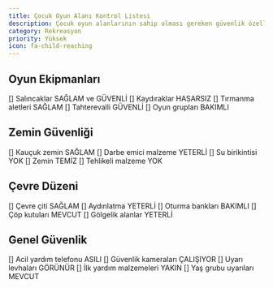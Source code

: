 ```yaml
---
title: Çocuk Oyun Alanı Kontrol Listesi
description: Çocuk oyun alanlarının sahip olması gereken güvenlik özellikleri
category: Rekreasyon
priority: Yüksek
icon: fa-child-reaching
---
```


## Oyun Ekipmanları

[] Salıncaklar SAĞLAM ve GÜVENLİ
[] Kaydıraklar HASARSIZ
[] Tırmanma aletleri SAĞLAM
[] Tahterevalli GÜVENLİ
[] Oyun grupları BAKIMLI

## Zemin Güvenliği

[] Kauçuk zemin SAĞLAM
[] Darbe emici malzeme YETERLİ
[] Su birikintisi YOK
[] Zemin TEMİZ
[] Tehlikeli malzeme YOK

## Çevre Düzeni

[] Çevre çiti SAĞLAM
[] Aydınlatma YETERLİ
[] Oturma bankları BAKIMLI
[] Çöp kutuları MEVCUT
[] Gölgelik alanlar YETERLİ

## Genel Güvenlik

[] Acil yardım telefonu ASILI
[] Güvenlik kameraları ÇALIŞIYOR
[] Uyarı levhaları GÖRÜNÜR
[] İlk yardım malzemeleri YAKIN
[] Yaş grubu uyarıları MEVCUT
